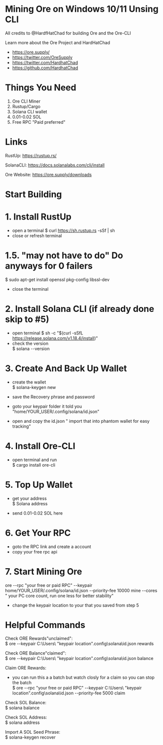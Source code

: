 # Mining Ore on Windows 10/11 Unsing CLI


 All credits to @HardfHatChad for building Ore and the Ore-CLI
 
 Learn more about the Ore Project and HardHatChad
- https://ore.supply/
- https://twitter.com/OreSupply
- https://twitter.com/HardhatChad
- https://github.com/HardhatChad

# Things You Need
1. Ore CLI Miner
2. Rustup/Cargo
3. Solana CLI wallet
4. 0.01-0.02 SOL
5. Free RPC "Paid preferred" 


# Links

RustUp: https://rustup.rs/

SolanaCLI: https://docs.solanalabs.com/cli/install

Ore Website: https://ore.supply/downloads


# Start Building #

# 1. Install RustUp 

- open a terminal
$ curl https://sh.rustup.rs -sSf | sh
- close or refresh terminal


# 1.5. "may not have to do" Do anyways for 0 failers

$ sudo apt-get install openssl pkg-config libssl-dev
- close the terminal


# 2. Install Solana CLI (if already done skip to #5)
 
- open terminal
$ sh -c "$(curl -sSfL https://release.solana.com/v1.18.4/install)"
- check the version  
$ solana --version


# 3. Create And Back Up Wallet 

- create the wallet  
$ solana-keygen new

- save the Recovery phrase and password
- goto your keypair folder it told you "home/YOUR_USER/.config/solana/id.json"
- open and copy the id.json " import that into phantom wallet for easy tracking"


# 4. Install Ore-CLI 

- open terminal and run  
$ cargo install ore-cli


# 5. Top Up Wallet

- get your address  
$ Solana address

- send 0.01-0.02 SOL here


# 6. Get Your RPC

- goto the RPC link and create a account
- copy your free rpc api  


# 7. Start Mining Ore

  ore --rpc "your free or paid RPC" --keypair home/YOUR_USER/.config/solana/id.json --priority-fee 10000 mine --cores " your PC core count, run one less for better stability"
  
- change the keypair location to your that you saved from step 5


# Helpful Commands

Check ORE Rewards"unclaimed":  
$ ore --keypair C:\Users\ "keypair location"\.config\solana\id.json rewards

Check ORE Balance"claimed":  
$ ore --keypair C:\Users\ "keypair location"\.config\solana\id.json balance

Claim ORE Rewards:  
- you can run this a a batch but watch closly for a claim so you can stop the batch  
$ ore --rpc "your free or paid RPC" --keypair C:\Users\ "keypair location"\.config\solana\id.json --priority-fee 5000 claim

Check SOL Balance:   
$ solana balance

Check SOL Address:  
$ solana address

Import A SOL Seed Phrase:  
$ solana-keygen recover
